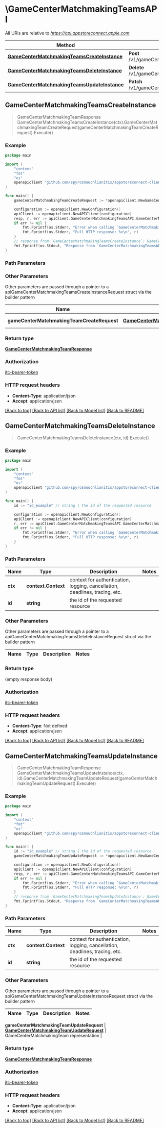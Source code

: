 # \GameCenterMatchmakingTeamsAPI

All URIs are relative to *https://api.appstoreconnect.apple.com*

Method | HTTP request | Description
------------- | ------------- | -------------
[**GameCenterMatchmakingTeamsCreateInstance**](GameCenterMatchmakingTeamsAPI.md#GameCenterMatchmakingTeamsCreateInstance) | **Post** /v1/gameCenterMatchmakingTeams | 
[**GameCenterMatchmakingTeamsDeleteInstance**](GameCenterMatchmakingTeamsAPI.md#GameCenterMatchmakingTeamsDeleteInstance) | **Delete** /v1/gameCenterMatchmakingTeams/{id} | 
[**GameCenterMatchmakingTeamsUpdateInstance**](GameCenterMatchmakingTeamsAPI.md#GameCenterMatchmakingTeamsUpdateInstance) | **Patch** /v1/gameCenterMatchmakingTeams/{id} | 



## GameCenterMatchmakingTeamsCreateInstance

> GameCenterMatchmakingTeamResponse GameCenterMatchmakingTeamsCreateInstance(ctx).GameCenterMatchmakingTeamCreateRequest(gameCenterMatchmakingTeamCreateRequest).Execute()



### Example

```go
package main

import (
	"context"
	"fmt"
	"os"
	openapiclient "github.com/spyrosmouchlianitis/appstoreconnect-client"
)

func main() {
	gameCenterMatchmakingTeamCreateRequest := *openapiclient.NewGameCenterMatchmakingTeamCreateRequest(*openapiclient.NewGameCenterMatchmakingTeamCreateRequestData("Type_example", *openapiclient.NewGameCenterMatchmakingTeamCreateRequestDataAttributes("ReferenceName_example", int32(123), int32(123)), *openapiclient.NewGameCenterMatchmakingRuleCreateRequestDataRelationships(*openapiclient.NewGameCenterMatchmakingQueueCreateRequestDataRelationshipsRuleSet(*openapiclient.NewGameCenterMatchmakingQueueRelationshipsRuleSetData("Type_example", "Id_example"))))) // GameCenterMatchmakingTeamCreateRequest | GameCenterMatchmakingTeam representation

	configuration := openapiclient.NewConfiguration()
	apiClient := openapiclient.NewAPIClient(configuration)
	resp, r, err := apiClient.GameCenterMatchmakingTeamsAPI.GameCenterMatchmakingTeamsCreateInstance(context.Background()).GameCenterMatchmakingTeamCreateRequest(gameCenterMatchmakingTeamCreateRequest).Execute()
	if err != nil {
		fmt.Fprintf(os.Stderr, "Error when calling `GameCenterMatchmakingTeamsAPI.GameCenterMatchmakingTeamsCreateInstance``: %v\n", err)
		fmt.Fprintf(os.Stderr, "Full HTTP response: %v\n", r)
	}
	// response from `GameCenterMatchmakingTeamsCreateInstance`: GameCenterMatchmakingTeamResponse
	fmt.Fprintf(os.Stdout, "Response from `GameCenterMatchmakingTeamsAPI.GameCenterMatchmakingTeamsCreateInstance`: %v\n", resp)
}
```

### Path Parameters



### Other Parameters

Other parameters are passed through a pointer to a apiGameCenterMatchmakingTeamsCreateInstanceRequest struct via the builder pattern


Name | Type | Description  | Notes
------------- | ------------- | ------------- | -------------
 **gameCenterMatchmakingTeamCreateRequest** | [**GameCenterMatchmakingTeamCreateRequest**](GameCenterMatchmakingTeamCreateRequest.md) | GameCenterMatchmakingTeam representation | 

### Return type

[**GameCenterMatchmakingTeamResponse**](GameCenterMatchmakingTeamResponse.md)

### Authorization

[itc-bearer-token](../README.md#itc-bearer-token)

### HTTP request headers

- **Content-Type**: application/json
- **Accept**: application/json

[[Back to top]](#) [[Back to API list]](../README.md#documentation-for-api-endpoints)
[[Back to Model list]](../README.md#documentation-for-models)
[[Back to README]](../README.md)


## GameCenterMatchmakingTeamsDeleteInstance

> GameCenterMatchmakingTeamsDeleteInstance(ctx, id).Execute()



### Example

```go
package main

import (
	"context"
	"fmt"
	"os"
	openapiclient "github.com/spyrosmouchlianitis/appstoreconnect-client"
)

func main() {
	id := "id_example" // string | the id of the requested resource

	configuration := openapiclient.NewConfiguration()
	apiClient := openapiclient.NewAPIClient(configuration)
	r, err := apiClient.GameCenterMatchmakingTeamsAPI.GameCenterMatchmakingTeamsDeleteInstance(context.Background(), id).Execute()
	if err != nil {
		fmt.Fprintf(os.Stderr, "Error when calling `GameCenterMatchmakingTeamsAPI.GameCenterMatchmakingTeamsDeleteInstance``: %v\n", err)
		fmt.Fprintf(os.Stderr, "Full HTTP response: %v\n", r)
	}
}
```

### Path Parameters


Name | Type | Description  | Notes
------------- | ------------- | ------------- | -------------
**ctx** | **context.Context** | context for authentication, logging, cancellation, deadlines, tracing, etc.
**id** | **string** | the id of the requested resource | 

### Other Parameters

Other parameters are passed through a pointer to a apiGameCenterMatchmakingTeamsDeleteInstanceRequest struct via the builder pattern


Name | Type | Description  | Notes
------------- | ------------- | ------------- | -------------


### Return type

 (empty response body)

### Authorization

[itc-bearer-token](../README.md#itc-bearer-token)

### HTTP request headers

- **Content-Type**: Not defined
- **Accept**: application/json

[[Back to top]](#) [[Back to API list]](../README.md#documentation-for-api-endpoints)
[[Back to Model list]](../README.md#documentation-for-models)
[[Back to README]](../README.md)


## GameCenterMatchmakingTeamsUpdateInstance

> GameCenterMatchmakingTeamResponse GameCenterMatchmakingTeamsUpdateInstance(ctx, id).GameCenterMatchmakingTeamUpdateRequest(gameCenterMatchmakingTeamUpdateRequest).Execute()



### Example

```go
package main

import (
	"context"
	"fmt"
	"os"
	openapiclient "github.com/spyrosmouchlianitis/appstoreconnect-client"
)

func main() {
	id := "id_example" // string | the id of the requested resource
	gameCenterMatchmakingTeamUpdateRequest := *openapiclient.NewGameCenterMatchmakingTeamUpdateRequest(*openapiclient.NewGameCenterMatchmakingTeamUpdateRequestData("Type_example", "Id_example")) // GameCenterMatchmakingTeamUpdateRequest | GameCenterMatchmakingTeam representation

	configuration := openapiclient.NewConfiguration()
	apiClient := openapiclient.NewAPIClient(configuration)
	resp, r, err := apiClient.GameCenterMatchmakingTeamsAPI.GameCenterMatchmakingTeamsUpdateInstance(context.Background(), id).GameCenterMatchmakingTeamUpdateRequest(gameCenterMatchmakingTeamUpdateRequest).Execute()
	if err != nil {
		fmt.Fprintf(os.Stderr, "Error when calling `GameCenterMatchmakingTeamsAPI.GameCenterMatchmakingTeamsUpdateInstance``: %v\n", err)
		fmt.Fprintf(os.Stderr, "Full HTTP response: %v\n", r)
	}
	// response from `GameCenterMatchmakingTeamsUpdateInstance`: GameCenterMatchmakingTeamResponse
	fmt.Fprintf(os.Stdout, "Response from `GameCenterMatchmakingTeamsAPI.GameCenterMatchmakingTeamsUpdateInstance`: %v\n", resp)
}
```

### Path Parameters


Name | Type | Description  | Notes
------------- | ------------- | ------------- | -------------
**ctx** | **context.Context** | context for authentication, logging, cancellation, deadlines, tracing, etc.
**id** | **string** | the id of the requested resource | 

### Other Parameters

Other parameters are passed through a pointer to a apiGameCenterMatchmakingTeamsUpdateInstanceRequest struct via the builder pattern


Name | Type | Description  | Notes
------------- | ------------- | ------------- | -------------

 **gameCenterMatchmakingTeamUpdateRequest** | [**GameCenterMatchmakingTeamUpdateRequest**](GameCenterMatchmakingTeamUpdateRequest.md) | GameCenterMatchmakingTeam representation | 

### Return type

[**GameCenterMatchmakingTeamResponse**](GameCenterMatchmakingTeamResponse.md)

### Authorization

[itc-bearer-token](../README.md#itc-bearer-token)

### HTTP request headers

- **Content-Type**: application/json
- **Accept**: application/json

[[Back to top]](#) [[Back to API list]](../README.md#documentation-for-api-endpoints)
[[Back to Model list]](../README.md#documentation-for-models)
[[Back to README]](../README.md)

